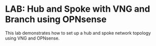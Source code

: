 # LAB: Hub and Spoke with VNG and Branch using OPNsense

This lab demonstrates how to set up a hub and spoke network topology using VNG and OPNsense.


